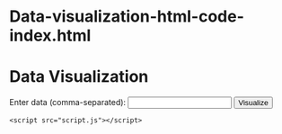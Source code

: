 # Data-visualization-html-code-index.html
<!DOCTYPE html>
<html>
<head>
    <title>Data Visualization</title>
    <!-- Include Chart.js library -->
    <script src="https://cdn.jsdelivr.net/npm/chart.js"></script>
    <link rel="stylesheet" type="text/css" href="styles.css">
</head>
<body>
    <h1>Data Visualization</h1>
    <form id="dataForm">
        <label for="dataInput">Enter data (comma-separated):</label>
        <input type="text" id="dataInput" name="dataInput" required>
        <button type="submit">Visualize</button>
    </form>
    <div class="chart-container">
        <canvas id="barChart"></canvas>
    </div>

    <script src="script.js"></script>
</body>
</html>
